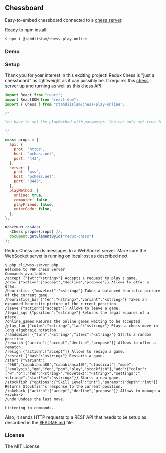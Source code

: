 ## Chessboard

Easy-to-embed chessboard connected to a [chess server](https://github.com/chesslablab/chess-server).

Ready to npm install:

```
$ npm i @tahdiislam/chess-play-online
```

### Demo

<!-- Check out [this demo](https://www.chesslablab.com/). -->

<!-- ![Figure 1](/src/assets/img/docs/figure-01.png) -->

### Setup

Thank you for your interest in this exciting project! Redux Chess is "just a chessboard" as lightweight as it can possibly be. It requires this [chess server](https://github.com/chesslablab/chess-server) up and running as well as this [chess API](https://github.com/chesslablab/chess-api).

```js
import React from "react";
import ReactDOM from "react-dom";
import { Chess } from "@tahdiislam/chess-play-online";

/* 

You have to set the playMethod with parameter. You can only set true for one method for one time. If you set one method is true other 3 will be false. You can not set true 2 or more method at one time. Also you can add 4 buttons in you app make it more user friendly.

*/

const props = {
  api: {
    prot: "https",
    host: "pchess.net",
    port: "443",
  },
  server: {
    prot: "wss",
    host: "pchess.net",
    port: "8443",
  },
  playMethod: {
    online: true,
    computer: false,
    playFriend: false,
    enterCode: false,
  },
};

ReactDOM.render(
  <Chess props={props} />,
  document.getElementById("redux-chess")
);
```

Redux Chess sends messages to a WebSocket server. Make sure the WebSocket server is running on localhost as described next.

```
$ php cli/wss-server.php
Welcome to PHP Chess Server
Commands available:
/accept {"jwt":"<string>"} Accepts a request to play a game.
/draw {"action":["accept","decline","propose"]} Allows to offer a draw.
/heuristics {"movetext":"<string>"} Takes a balanced heuristic picture of the current game.
/heuristics_bar {"fen":"<string>","variant":"<string>"} Takes an expanded heuristic picture of the current position.
/leave {"action":["accept"]} Allows to leave a game.
/legal_sqs {"position":"<string>"} Returns the legal squares of a piece.
/online_games Returns the online games waiting to be accepted.
/play_lan {"color":"<string>","lan":"<string>"} Plays a chess move in long algebraic notation.
/randomizer {"turn":"<string>","items":"<string>"} Starts a random position.
/rematch {"action":["accept","decline","propose"]} Allows to offer a rematch.
/resign {"action":["accept"]} Allows to resign a game.
/restart {"hash":"<string>"} Restarts a game.
/start {"variant":["960","capablanca80","capablanca100","classical"],"mode":["analysis","gm","fen","pgn","play","stockfish"],"add":{"color":["w","b"],"fen":"<string>","movetext":"<string>","settings":"<string>","startPos":"<string>"}} Starts a new game.
/stockfish {"options":{"Skill Level":"int"},"params":{"depth":"int"}} Returns Stockfish's response to the current position.
/takeback {"action":["accept","decline","propose"]} Allows to manage a takeback.
/undo Undoes the last move.

Listening to commands...
```

Also, it sends HTTP requests to a REST API that needs to be setup as described in the [README.md](https://github.com/chesslablab/chess-api) file.

### License

The MIT License.